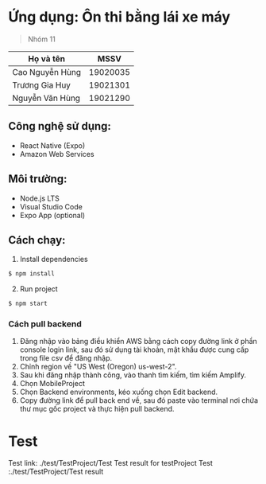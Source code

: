 # Ứng dụng: Ôn thi bằng lái xe máy

> Nhóm 11

| Họ và tên       | MSSV     |
| --------------- | -------- |
| Cao Nguyễn Hùng | 19020035 |
| Trương Gia Huy  | 19021301 |
| Nguyễn Văn Hùng | 19021290 |

## Công nghệ sử dụng:

- React Native (Expo)
- Amazon Web Services

## Môi trường:

- Node.js LTS
- Visual Studio Code
- Expo App (optional)

## Cách chạy:

1. Install dependencies

```sh
$ npm install
```

2. Run project

```sh
$ npm start
```

### Cách pull backend

1. Đăng nhập vào bảng điều khiển AWS bằng cách copy đường link ở phần console login link, sau đó sử dụng tài khoản, mật khẩu được cung cấp trong file csv để đăng nhập.
2. Chỉnh region về "US West (Oregon) us-west-2".
3. Sau khi đăng nhập thành công, vào thanh tìm kiếm, tìm kiếm Amplify.
4. Chọn MobileProject
5. Chọn Backend environments, kéo xuống chọn Edit backend.
6. Copy đường link để pull back end về, sau đó paste vào terminal nơi chứa thư mục gốc project và thực hiện pull backend.


# Test
Test link: ./test/TestProject/Test
Test result for testProject Test :./test/TestProject/Test result
